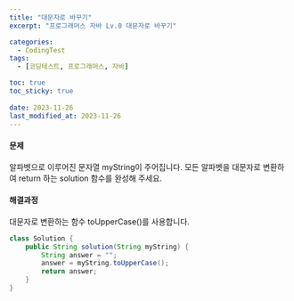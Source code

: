 ```yaml
---
title: "대문자로 바꾸기"
excerpt: "프로그래머스 자바 Lv.0 대문자로 바꾸기"

categories:
  - CodingTest
tags:
  - [코딩테스트, 프로그래머스, 자바]

toc: true
toc_sticky: true
 
date: 2023-11-26
last_modified_at: 2023-11-26
---
```


#### 문제
알파벳으로 이루어진 문자열 myString이 주어집니다. 모든 알파벳을 대문자로 변환하여 return 하는 solution 함수를 완성해 주세요.

#### 해결과정
대문자로 변환하는 함수 toUpperCase()를 사용합니다.

```java
class Solution {
    public String solution(String myString) {
        String answer = "";
        answer = myString.toUpperCase();
        return answer;
    }
}
```